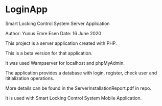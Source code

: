 # LoginApp
Smart Locking Control System Server Application

Author: Yunus Emre Esen
Date: 16 June 2020

This project is a server application created with PHP.

This is a beta version for that application.

It was used Wampserver for localhost and phpMyAdmin.

The application provides a database with login, register, check user and ititialization operations.

More details can be found in the ServerInstallationReport.pdf in repo.

It is used with Smart Locking Control System Mobile Application.
